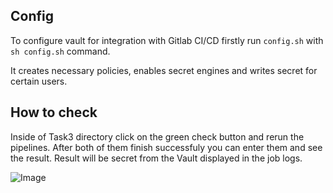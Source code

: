 ## Config
To configure vault for integration with Gitlab CI/CD firstly run ```config.sh``` with ```sh config.sh``` command.

It creates necessary policies, enables secret engines and writes secret for certain users.


## How to check
Inside of Task3 directory click on the green check button and rerun the pipelines. After both of them finish successfuly you can enter them and see the result. Result will be secret from the Vault displayed in the job logs.

![Image](https://gitlab.com/devopsforcheck/cicdresort/-/main/Task3/CheckButton.png?raw=true)